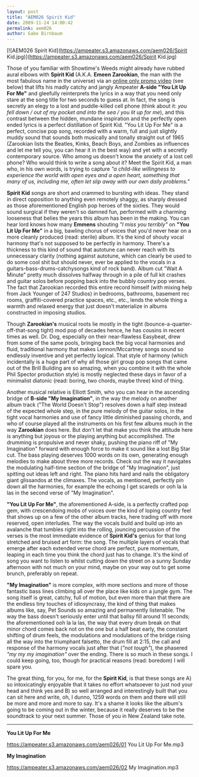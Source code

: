 ```yaml
---
layout: post
title: "AEM026 Spirit Kid"
date: 2009-11-24 14:00:42
permalink: aem026
author: Gabe Birnbaum
---
```

[![AEM026 Spirit Kid](https://ampeater.s3.amazonaws.com/aem026/Spirit Kid.jpg)](https://ampeater.s3.amazonaws.com/aem026/Spirit Kid.jpg)

Those of you familiar with Showtime's Weeds might already have rubbed aural elbows with **Spirit Kid** (A.K.A. **Emeen Zarookian**, the man with the most fabulous name in the universe) via an [online only promo video](http://www.youtube.com/watch?v=zfiaC-2K1LM) (see below) that lifts his madly catchy and jangly Ampeater **A-side "You Lit Up For Me"** and gleefully reinterprets the lyrics in a way that you need only stare at the song title for two seconds to guess at. In fact, the song is secretly an elegy to a lost and puddle-killed cell phone (think about it: _you fell down / out of my pocket and into the sea / you lit up for me_), and this contrast between the hidden, mundane inspiration and the perfectly open ended lyrics is a perfect distillation of Spirit Kid. "You Lit Up For Me" is a perfect, concise pop song, recorded with a warm, full and just slightly muddy sound that sounds both musically and tonally straight out of 1965 (Zarookian lists the Beatles, Kinks, Beach Boys, and Zombies as influences and let me tell you, you can hear it in the best way) and yet with a secretly contemporary source. Who among us doesn't know the anxiety of a lost cell phone? Who would think to write a song about it? Meet the Spirit Kid, a man who, in his own words, is trying to capture _"a child-like willingness to experience the world with open eyes and a open heart, something that many of us, including me, often let slip away with our own daily problems."_

<!-- more -->

**Spirit Kid** songs are short and crammed to bursting with ideas. They stand in direct opposition to anything even remotely shaggy, as sharply dressed as those aforementioned English pop heroes of the sixties. They would sound surgical if they weren't so damned fun, performed with a charming looseness that belies the years this album has been in the making. You can hear lord knows how many **Emmens** shouting _"I miss you terribly"_ on **"You Lit Up For Me"** in a big, bawling chorus of voices that you'd never hear on a more cleanly produced (read: sterile) album. It's the kind of shouty vocal harmony that's not supposed to be perfectly in harmony. There's a thickness to this kind of sound that autotune can never reach with its unnecessary clarity (nothing against autotune, which can clearly be used to do some cool shit but should never, ever be applied to the vocals in a guitars-bass-drums-catchysongs kind of rock band). Album cut "Wait A Minute" pretty much dissolves halfway through in a pile of full kit crashes and guitar solos before popping back into the bubbly country pop verses. The fact that Zarookian recorded this entire record himself (with mixing help from Jack Younger of 247 Studios) in bedrooms, bathrooms, basement rec rooms, graffiti-covered practice spaces, etc., etc., lends the whole thing a warmth and relaxed energy that just doesn't materialize in albums constructed in imposing studios.

Though **Zarookian's** musical roots lie mostly in the tight (bounce-a-quarter-off-that-song tight) mod pop of decades hence, he has cousins in recent times as well. Dr. Dog, especially on their near-flawless Easybeat, drew from some of the same pools, bringing back the big vocal harmonies and fluid, traditional harmony that makes Lennon/Mccartney songs sound so endlessly inventive and yet perfectly logical. That style of harmony (which incidentally is a huge part of why all those girl group pop songs that came out of the Brill Building are so amazing, when you combine it with the whole Phil Spector production style) is mostly neglected these days in favor of a minimalist diatonic (read: boring, two chords, maybe three) kind of thing.

Another musical relative is Elliott Smith, who you can hear in the ascending bridge of **B-side "My Imagination"**, in the way the melody on another album track ("The World Doesn't Stop") resolves down a half step instead of the expected whole step, in the pure melody of the guitar solos, in the tight vocal harmonies and use of fancy little diminished passing chords, and who of course played all the instruments on his first few albums much in the way **Zarookian** does here. But don't let that make you think the attitude here is anything but joyous or the playing anything but accomplished. The drumming is propulsive and never shaky, pushing the piano riff of "My Imagination" forward with enough force to make it sound like a lost Big Star cut. The bass playing deserves 1000 words on its own, generating enough melodies to make about three more records. Check out the way it navigates the modulating half-time section of the bridge of "My Imagination", just spitting out ideas left and right. The piano hits hard and nails the obligatory giant glissandos at the climaxes. The vocals, as mentioned, perfectly pin down all the harmonies, for example the echoing I get scareds or ooh la la las in the second verse of "My Imagination".

**"You Lit Up For Me"**, the aforementioned A-side, is a perfectly crafted pop gem, with crescendoing mobs of voices over the kind of loping country feel that shows up on a few of the other album tracks, here trading off with more reserved, open interludes. The way the vocals build and build up into an avalanche that tumbles right into the rolling, jouncing percussion of the verses is the most immediate evidence of **Spirit Kid's** genius for that long stretched and bruised art form: the song. The multiple layers of vocals that emerge after each extended verse chord are perfect, pure momentum, leaping in each time you think the chord just has to change. It's the kind of song you want to listen to whilst cutting down the street on a sunny Sunday afternoon with not much on your mind, maybe on your way out to get some brunch, preferably on repeat.

**"My Imagination"** is more complex, with more sections and more of those fantastic bass lines climbing all over the place like kids on a jungle gym. The song itself is great, catchy, full of motion, but even more than that there are the endless tiny touches of idiosyncrasy, the kind of thing that makes albums like, say, Pet Sounds so amazing and permanently listenable. The way the bass doesn't seriously enter until that ballsy fill around 11 seconds; the aforementioned ooh la la las, the way that every drum break on that minor chord comes back not on the one but a half beat early, the constant shifting of drum feels, the modulations and modulations of the bridge rising all the way into the triumphant falsetto, the drum fill at 2:15, the call and response of the harmony vocals just after that (_"not tough"_), the phasered _"my my my imagination"_ over the ending. There is so much in these songs. I could keep going, too, though for practical reasons (read: boredom) I will spare you.

The great thing, for you, for me, for the **Spirit Kid**, is that these songs are A) so intoxicatingly enjoyable that it takes no effort whatsoever to just nod your head and think yes and B) so well arranged and interestingly built that you can sit here and write, oh, I dunno, 1259 words on them and there will still be more and more and more to say. It's a shame it looks like the album's going to be coming out in the winter, because it really deserves to be the soundtrack to your next summer. Those of you in New Zealand take note.

---

**You Lit Up For Me**

https://ampeater.s3.amazonaws.com/aem026/01 You Lit Up For Me.mp3

**My Imagination**

https://ampeater.s3.amazonaws.com/aem026/02 My Imagination.mp3

